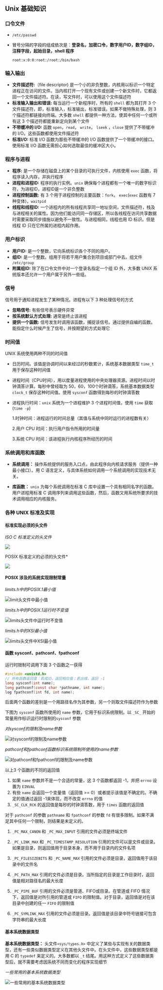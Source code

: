 ## Unix 基础知识

### 口令文件

* `/etc/passwd`

* 冒号分隔的字段的组成依次是：**登录名，加密口令，数字用户ID，数字组ID，注释字段，起始目录，shell 程序**

  `root:x:0:0:root:/root:/bin/bash`

### 输入输出

* **文件描述符:**（file descriptor) 是一个小的非负整数，内核用以标识一个特定进程正在访问的文件。当内核打开一个现有文件或创建一个新文件时，它都返回一个文件描述符。在读，写文件时，可以使用这个文件描述符
* **标准输入输出和错误:** 每当运行一个新程序时，所有的 `shell` 都为其打开 3 个文件描述符，即，标准输入，标准输出，标准错误。如果不做特殊处理，则 3 个描述符都链接向终端。大多数 `shell` 都提供一种方法，使其中任何一个或所有这 3 个描述符都能重新定向到某个文件
* **不带缓冲的 I/O:** 函数 `open`，`read`， `write`， `lseek` ，`close` 提供了不带缓冲的 I/O。这些函数都使用文件描述符
* **标准I/O:** 标准 I/O 函数为那些不带缓冲的 I/O 函数提供了一个带缓冲的接口。使用标准 I/O 函数无需担心如何选取最佳的缓冲区大小。

### 程序与进程

* **程序:** 是一个存储在磁盘上的某个目录的可执行文件，内核使用 `exec` 函数，将程序读入内存，并执行程序
* **进程和进程ID:** 程序的执行实例。`unix` 确保每个进程都有一个唯一的数字标识符，为进程ID，进程ID是一个非负整数
* **进程控制函数:** 有 3 个用于进程控制的主要函数：`fork`， `exec`(`exec` 函数有 7 种变体)，`waitpid`
* **线程和线程ID:** 一个进程内的所有线程共享同一地址空间，文件描述符，栈及与进程相关的属性。因为他们能访问同一存储区，所以各线程在访问共享数据时需要采取同步措施以避免不一致性。与进程相同，线程也用 ID 标识。但是线程 ID 只在它所属的进程内起作用。

### 用户标识

* **用户ID:** 是一个整数，它向系统标识各个不同的用户。
* **组ID:** 是一个整数。组用于将若干用户集合到项目或部门中去。组文件 `/etc/group`
* **附属组ID:** 除了在口令文件中对一个登录名指定一个组 ID 外，大多数 UNIX 系统版本还允许一个用户属于另外一些组。

### 信号

信号用于通知进程发生了某种情况。进程有以下 3 种处理信号的方式

* **忽略信号:** 有些信号表示硬件异常
* **按系统默认方式处理:** 通常是终止该进程
* **提供一个函数:** 信号发生时调用该函数，捕捉该信号。通过提供自编的函数。能指定什么时候产生了信号，并按期望的方式处理它

### 时间值

UNIX 系统使用两种不同的时间值

* 日历时间。该值是协调时间以来经过的秒数累计，系统基本数据类型 `time_t` 用于保存这种时间值

* 进程时间（CPU时间），用以度量进程使用的中央处理器资源。进程时间以时钟滴答计算。每秒中曾经取为 50，60，100个时钟滴答，系统基本数据类型 `clock_t` 保存这种时间值。使用 `sysconf` 函数得到每秒的时钟滴答数

* 进程执行时间：`unix` 系统为一个进程维护 3 个进程时间值，使用 `time` 获取 (`time -p`)

  1.时钟时间：进程运行的时间总量（其值与系统中同时运行的进程数有关）

  2.用户 CPU 时间：执行用户指令所用的时间量

  3.系统 CPU 时间：该进程执行内核程序所经历的时间
  
### 系统调用和库函数

* **系统调用：** 操作系统提供的服务入口点，由此程序向内核请求服务（提供一种最小接口）。用 C 语言定义，与具体系统如何调用一个系统调用的实现技术无关。

* **库函数：** `unix` 为每个系统调用在标准 C 库中设置一个具有相同名字的函数。用户进程用标准 C 调用序列来调用这些函数，然后，函数又用系统所要求的技术调用相应的内核服务。

### 各种 UNIX 标准及实现

#### 标准实现必须的头文件

*ISO C 标准定义的头文件*

![](./Images/ISOC标准定义的头文件.png)



POSIX 标准定义的必须的头文件*

![](./Images/POSIX标准定义的必需的头文件.png)



#### POSIX 涉及的系统实现限制常量

*limits.h中的POSIX.1最小值*

![limit头文件中最小值](./Images/limit头文件中最小值.png)

*limits.h中的POSIX.1运行时不变值*

![limits头文件中运行时不变值](./Images/limits头文件中运行时不变值.png)

*limits.h中的XSI最小值*

![limits头文件中XSI最小值](./Images/limits头文件中XSI最小值.png)

#### 函数 sysconf、pathconf、fpathconf

运行时限制可调用下面 3 个函数之一获得

```c
#include <unistd.h>
// 所有函数返回值：若成功，返回相应值；若出错，返回 -1
long sysconf(int name);
long pathconf(const char *pathname, int name);
log fpathconf(int fd, int name);
```

后面两个函数的差别是一个用路径名作为其参数，另一个则取文件描述符作为参数

下图为 `sysconf` 函数所使用的 `name` 参数，它用于标识系统限制。以 `_SC_` 开始的常量用作标识运行时限制的`sysconf` 参数

*对sysconf的限制及name参数*

![对sysconf的限制及name参数](./Images/对sysconf的限制及name参数.png)

*pathconf和fpathconf函数标识系统限制所使用的name参数*

![对pathconf和fpathconf的限制及name参数](./Images/对pathconf和fpathconf的限制及name参数.png)

以上3 个函数的不同的返回值

1. 如果 `name` 参数并不是一个合适的常量，这 3 个函数都返回 -1，并把 `errno` 设置为 `EINVAL` 
2. 有些 `name` 会返回一个变量值（返回值 >= 0）或者提示该值是不确定的。不确定的值通过返回 -1来体现，而不改变 `errno` 的值
3. `_SC_CLK_RCK` 的返回值是每秒的时钟滴答数，用于 `times` 函数的返回值

对于 `pathconf` 的参数 `pathname` 和 `fpathconf` 的参数 `fd` 有很多限制。如果不满足其中任何一个限制，则结果是未定义的。

 1. `_PC_MAX_CANON` 和 `_PC_MAX_INPUT` 引用的文件必须是终端文件

 2. `_PC_LINK_MAX` 和 `_PC_TIMESTAMP_RESOLUTION` 引用的文件可以是文件或目录。如果是目录，则返回值用于目录本身，而不用于目录内的文件名项

 3. `_PC_FILESIZEBITS` 和 `_PC_NAME_MAX` 引用的文件必须是目录，返回值用于该目录中的文件名

 4. `_PC_PATH_MAX` 引用的文件必须是目录。当所指定的目录是工作目录时，返回值是相对路径名的最大长度

 5. `_PC_PIPE_BUF` 引用的文件必须是管道、FIFO或目录。在管道或 FIFO 情况下，返回值是对所引用的管道或 `FIFO` 的限制值。对于目录，返回值是对在该目录中创建的任一 `FIFO` 的限制值

 6. `_PC_SYMLINK_MAX` 引用的文件必须是目录。返回值是该目录中符号链接可包含字符串的最大长度

#### 基本系统数据类型

**基本系统数据类型：** 头文件`<sys/types.h>` 中定义了某些与实现有关的数据类型，还有一些类似数据类型定义在其他头文件中。在头文件中，这些数据类型都是用 C 的 `typedef` 来定义的。大多数都以 `_t` 结尾。用这种方式定义了这些数据类型后，就不需要考虑因系统不同而变化的程序实现细节

*一些常用的基本系统数据类型*

![一些常用的基本系统数据类型](./Images/一些常用的基本系统数据类型.png)

